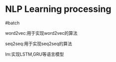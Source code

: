 # NLP Learning processing


#batch

word2vec:用于实现word2vec的算法

seq2seq:用于实现seq2seq的算法

lm:实现LSTM,GRU等语言模型
